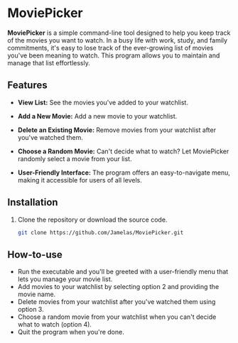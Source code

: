 # MoviePicker


**MoviePicker** is a simple command-line tool designed to help you keep track of the movies you want to watch. 
In a busy life with work, study, and family commitments, it's easy to lose track of the ever-growing list of movies you've been meaning to watch. This program allows you to maintain and manage that list effortlessly.

## Features

- **View List:** See the movies you've added to your watchlist.

- **Add a New Movie:** Add a new movie to your watchlist.

- **Delete an Existing Movie:** Remove movies from your watchlist after you've watched them.

- **Choose a Random Movie:** Can't decide what to watch? Let MoviePicker randomly select a movie from your list.

- **User-Friendly Interface:** The program offers an easy-to-navigate menu, making it accessible for users of all levels.

## Installation

1. Clone the repository or download the source code.

   ```bash
   git clone https://github.com/Jamelas/MoviePicker.git
   ```

## How-to-use

- Run the executable and  you'll be greeted with a user-friendly menu that lets you manage your movie list.
- Add movies to your watchlist by selecting option 2 and providing the movie name.
- Delete movies from your watchlist after you've watched them using option 3.
- Choose a random movie from your watchlist when you can't decide what to watch (option 4).
- Quit the program when you're done.
